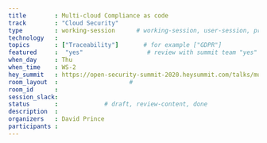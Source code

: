 ```yaml
---
title        : Multi-cloud Compliance as code
track        : "Cloud Security"
type         : working-session      # working-session, user-session, product-session
technology   :
topics       : ["Traceability"]       # for example ["GDPR"]
featured     :  "yes"                  # review with summit team "yes"
when_day     : Thu
when_time    : WS-2
hey_summit   : https://open-security-summit-2020.heysummit.com/talks/multi-cloud-compliance-2pm-bst/
room_layout  :                    #
room_id      :
session_slack: 
status       :             # draft, review-content, done
description  :
organizers   : David Prince
participants :
---
```



<!--(add intro)

## WHY

(...)

## What

(...)

## Outcomes

(...)

## References

(...)


## Previous-->
